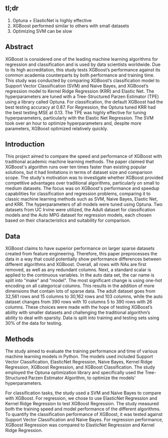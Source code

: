 ## tl;dr
1. Optuna + ElasticNet is highly effective
2. XGBoost performed similar to others with small datasets
3. Optimizing SVM can be slow

## Abstract

XGBoost is considered one of the leading machine learning algorithms
for regression and classification and is used by data scientists worldwide.
Due to its high accreditation, this study tests XGBoost’s performance
against its common academia counterparts by both performance and training
time. This study was conducted by comparing XGBoost’s classification
model to Support Vector Classification (SVM) and Naive Bayes, and
XGBoost’s regression model to Kernel Ridge Regression (KRR) and Elastic
Net. The hyperparameters are tuned with a Tree-Structured Parzen
Estimator (TPE) using a library called Optuna. For classification, the
default XGBoost had the best testing accuracy at 0.87. For Regression,
the Optuna tuned KRR had the best testing MSE at 0.13. The TPE was
highly effective for tuning hyperparameters, particularly with the Elastic
Net Regression. The SVM took over an hour to optimize hyperparameters
and, despite more parameters, XGBoost optimized relatively quickly.

## Introduction

This project aimed to compare the speed and performance of XGBoost with traditional academic machine learning methods. 
The paper claimed that XGBoost's algorithm runs over ten times faster than existing popular solutions, but it had limitations in terms of dataset size and comparison scope.
The study's motivation was to investigate whether XGBoost provided competitive advantages over traditional algorithms, particularly on small to medium datasets. 
The focus was on XGBoost's performance and speedup capabilities for classification and regression problems, comparing it to classic machine learning methods such as SVM, Naive Bayes, 
Elastic Net, and KRR. The hyperparameters of all models were tuned using Optuna. Two datasets from UC Irvine were utilized, the Adult dataset for classification models and the 
Auto MPG dataset for regression models, each chosen based on their characteristics and suitability for comparison.


## Data
XGBoost claims to have superior performance on larger sparse datasets created
from feature engineering. Therefore, this paper preprocesses the data in a way
that could potentially show performance differences between different algorithms
and XGBoost. Overall, all rows with NAs are first removed, as well as any
redundant columns. Next, a standard scalar is applied to the continuous variables.
In the auto data set, the car name is split into "make" and "model". The most
significant change is using one-hot encoding on all categorical columns. This
results in the addition of more dimensions that contain lots of sparse data.
The adult dataset goes from 32,561 rows and 15 columns to 30,162 rows and
103 columns, while the auto dataset changes from 390 rows with 10 columns
5
to 390 rows with 26 columns. These choices were made with the hope of
testing XGBoost’s ability with smaller datasets and challenging the traditional
algorithm’s ability to deal with sparsity. Data is split into training and testing
sets using 30% of the data for testing.

## Methods

The study aimed to evaluate the training performance and time of various machine learning models in Python. 
The models used included Support Vector Classification, ElasticNet Regression, Naive Bayes, Kernel Ridge Regression, XGBoost Regression, and XGBoost Classification. 
The study employed the Optuna optimization library and specifically used the Tree-Structured Parzen Estimator Algorithm, to optimize the models' hyperparameters.

For classification tasks, the study used a SVM and Naive Bayes to compare with XGBoost.
For regression, we chose to use ElasticNet Regression and Kernel Ridge Regression to test XGBoost Regression. 
The study measured both the training speed and model performance of the different algorithms. To quantify the classification performance of XGBoost, 
it was tested against Support Vector Classification and Naive Bayes. For regression performance, XGBoost Regression was compared to ElasticNet Regression and Kernel Ridge Regression.

